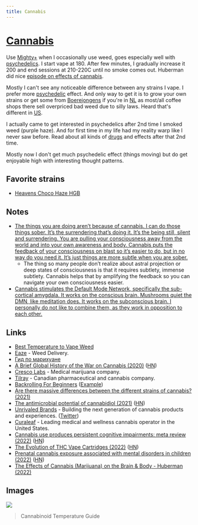 ```yaml
---
title: Cannabis
---
```


# [Cannabis](https://psychonautwiki.org/wiki/Cannabis)

Use [Mighty+](https://www.storz-bickel.com/en-us/mighty-plus) when I occasionally use weed, goes especially well with [psychedelics](psychedelics/psychedelics.md). I start vape at 180. After few minutes, I gradually increase it 200 and end sessions at 210-220C until no smoke comes out. Huberman did nice [episode on effects of cannabis](https://hubermanlab.com/the-effects-of-cannabis-marijuana-on-the-brain-and-body/).

Mostly I can't see any noticeable difference between any strains I vape. I prefer more [psychedelic](psychedelics/psychedelics.md) effect. And only way to get it is to grow your own strains or get some from [Boerejongens](https://www.boerejongens.com/) if you're in [NL](../travel/visited/netherlands.md) as most/all coffee shops there sell overpriced bad weed due to silly laws. Heard that's different in [US](../travel/visited/united-states.md).

I actually came to get interested in psychedelics after 2nd time I smoked weed (purple haze). And for first time in my life had my reality warp like I never saw before. Read about all kinds of [drugs](drugs.md) and effects after that 2nd time.

Mostly now I don't get much psychedelic effect (things moving) but do get enjoyable high with interesting thought patterns.

## Favorite strains

- [Heavens Choco Haze HGB](https://www.zamnesia.com/3315-zamnesia-seeds-choco-haze-feminized.html)

## Notes

- [The things you are doing aren’t because of cannabis. I can do those things sober. It’s the surrendering that’s doing it. It’s the being still, silent and surrendering. You are pulling your consciousness away from the world and into your own awareness and body. Cannabis puts the feedback of your consciousness on blast so it’s easier to do, but in no way do you need it. It’s just things are more subtle when you are sober.](https://www.reddit.com/r/Psychonaut/comments/8bdt36/how_to_use_cannabis_as_a_very_potent_psychedelic/)
  - The thing so many people don’t realize about astral projection or deep states of consciousness is that it requires subtlety, immense subtlety. Cannabis helps that by amplifying the feedback so you can navigate your own consciousness easier.
- [Cannabis stimulates the Default Mode Network, specifically the sub-cortical amygdala. It works on the conscious brain. Mushrooms quiet the DMN, like meditation does. It works on the subconscious brain. I personally do not like to combine them, as they work in opposition to each other.](https://www.reddit.com/r/RationalPsychonaut/comments/ozt4k5/thc_and_psilocybin_and_their_effects_on_thinking/)

## Links

- [Best Temperature to Vape Weed](https://www.dankvapes.co.uk/blogs/talk-to-dank/what-is-the-best-temperature-to-set-my-weed-vaporizer)
- [Eaze](https://www.eaze.com/) - Weed Delivery.
- [Гид по марихуане](https://docs.google.com/document/d/1MIKhxdIrnqSIGa3TqHOdVrpT2l8L7z8F2GYYTjMeFEo/edit)
- [A Brief Global History of the War on Cannabis (2020)](https://thereader.mitpress.mit.edu/a-brief-global-history-of-the-war-on-cannabis/) ([HN](https://news.ycombinator.com/item?id=25565069))
- [Cresco Labs](https://www.crescolabs.com/) - Medical marijuana company.
- [Tilray](https://www.tilray.com/) - Canadian pharmaceutical and cannabis company.
- [Backrolling For Beginners](https://www.youtube.com/watch?v=bqZ9Fo1FI-k) ([Example](https://www.reddit.com/r/AmsterdamEnts/comments/lzydu6/coffeeshop_carmona_s5_haze_rolled_insideout_pure/))
- [Are there massive differences between the different strains of cannabis? (2021)](https://www.reddit.com/r/askdrugs/comments/oiacwe/are_there_massive_differences_between_the/)
- [The antimicrobial potential of cannabidiol (2021)](https://www.nature.com/articles/s42003-020-01530-y) ([HN](https://news.ycombinator.com/item?id=27887434))
- [Unrivaled Brands](https://unrivaledbrands.com/) - Building the next generation of cannabis products and experiences. ([Twitter](https://twitter.com/UnrivaledBrands))
- [Curaleaf](https://curaleaf.com/) - Leading medical and wellness cannabis operator in the United States.
- [Cannabis use produces persistent cognitive impairments: meta review (2022)](https://www.addictionjournal.org/posts/cannabis-use-produces-persistent-cognitive-impairments) ([HN](https://news.ycombinator.com/item?id=30019841))
- [The Evolution of THC Vape Cartridges (2022)](https://gentlemantoker.com/blogs/liquid-gold-evolution-thc-vape-cartridges) ([HN](https://news.ycombinator.com/item?id=31840587))
- [Prenatal cannabis exposure associated with mental disorders in children (2022)](https://www.nih.gov/news-events/news-releases/prenatal-cannabis-exposure-associated-mental-disorders-children-persist-into-early-adolescence) ([HN](https://news.ycombinator.com/item?id=32817466))
- [The Effects of Cannabis (Marijuana) on the Brain & Body - Huberman (2022)](https://hubermanlab.com/the-effects-of-cannabis-marijuana-on-the-brain-and-body/)

## Images

![](https://vapestore.co.za/image/data/Blog/vaporizing-temperatures.jpg)

> Cannabinoid Temperature Guide
